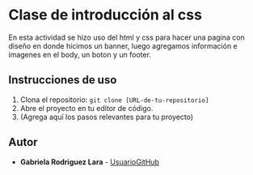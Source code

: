 # Clase de introducción al css

En esta actividad se hizo uso del html y css para hacer una pagina con diseño en donde hicimos un banner, luego agregamos información e imagenes en el body, un boton y un footer.

## Instrucciones de uso
1. Clona el repositorio: `git clone [URL-de-tu-repositorio]`
2. Abre el proyecto en tu editor de código.
3. (Agrega aquí los pasos relevantes para tu proyecto)

## Autor
- **Gabriela Rodriguez Lara** - [UsuarioGitHub](https://github.com/TuUsuarioGitHub)
